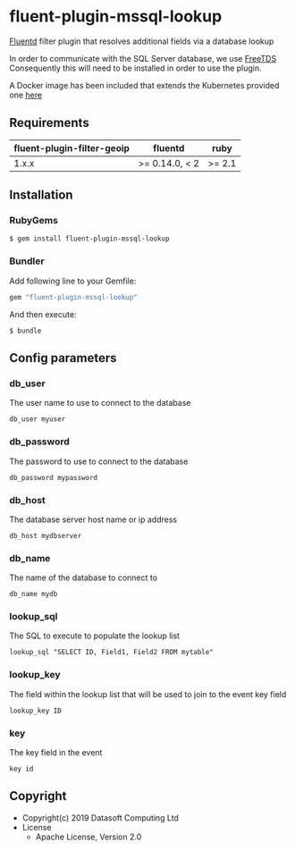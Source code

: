 # fluent-plugin-mssql-lookup

[Fluentd](https://fluentd.org/) filter plugin that resolves additional fields via a database lookup

In order to communicate with the SQL Server database, we use [FreeTDS](https://www.freetds.org/)
Consequently this will need to be installed in order to use the plugin.

A Docker image has been included that extends the Kubernetes provided one [here](https://github.com/kubernetes/kubernetes/tree/master/cluster/addons/fluentd-elasticsearch/fluentd-es-image)

## Requirements

| fluent-plugin-filter-geoip | fluentd         | ruby   |
| -------------------------- | --------------- | ------ |
| 1.x.x                      | >= 0.14.0, < 2  | >= 2.1 |

## Installation

### RubyGems

```
$ gem install fluent-plugin-mssql-lookup
```

### Bundler

Add following line to your Gemfile:

```ruby
gem "fluent-plugin-mssql-lookup"
```

And then execute:

```
$ bundle
```

## Config parameters

### db_user

The user name to use to connect to the database

```
db_user myuser
```

### db_password

The password to use to connect to the database

```
db_password mypassword
```

### db_host

The database server host name or ip address
```
db_host mydbserver
```

### db_name

The name of the database to connect to
```
db_name mydb
```

### lookup_sql

The SQL to execute to populate the lookup list
```
lookup_sql "SELECT ID, Field1, Field2 FROM mytable"
```

### lookup_key

The field within the lookup list that will be used to join to the event key field
```
lookup_key ID
```

### key

The key field in the event
```
key id
```


## Copyright

* Copyright(c) 2019 Datasoft Computing Ltd
* License
  * Apache License, Version 2.0
